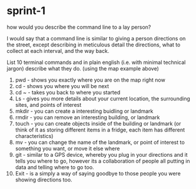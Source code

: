 # sprint-1
  how would you describe the command line to a lay person?

I would say that a command line is similar to giving a person directions on the street, except describing in meticulous detail the directions, what to collect at each interval, and the way back. 

  List 10 terminal commands and in plain english (i.e. with minimal technical jargon) describe what they do. (using the map example above)

1. pwd - shows you exactly where you are on the map right now
2. cd - shows you where you will be next
3. cd ~ - takes you back to where you started 
4. Ls -  gives you more details about your current location, the surrounding sites, and points of interest
5. mkdir - you can create a interesting buidling or landmark
6. rmdir - you can remove an interesting building, or landmark
7. touch - you can create objects inside of the building or landmark (or think of it as storing different items in a fridge, each item has different characteristics)
8. mv - you can change the name of the landmark, or point of interest to something you want, or move it else where
9. git - similar to a GPS device, whereby you plug in your directions and it tells you where to go, however its a collaboration of people all putting in data and telling where to go too.
10. Exit - is a simply a way of saying goodbye to those people you were showing directions too. 
